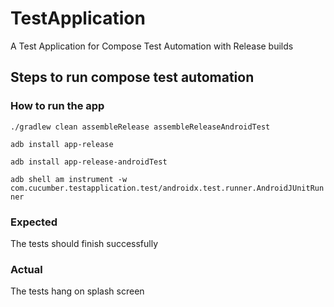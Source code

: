 # TestApplication
A Test Application for Compose Test Automation with Release builds

## Steps to run compose test automation
### How to run the app
  ```./gradlew clean assembleRelease assembleReleaseAndroidTest```
  
  ```adb install app-release```
  
  ```adb install app-release-androidTest```

  ```adb shell am instrument -w com.cucumber.testapplication.test/androidx.test.runner.AndroidJUnitRunner```

### Expected
  The tests should finish successfully

### Actual
  The tests hang on splash screen
